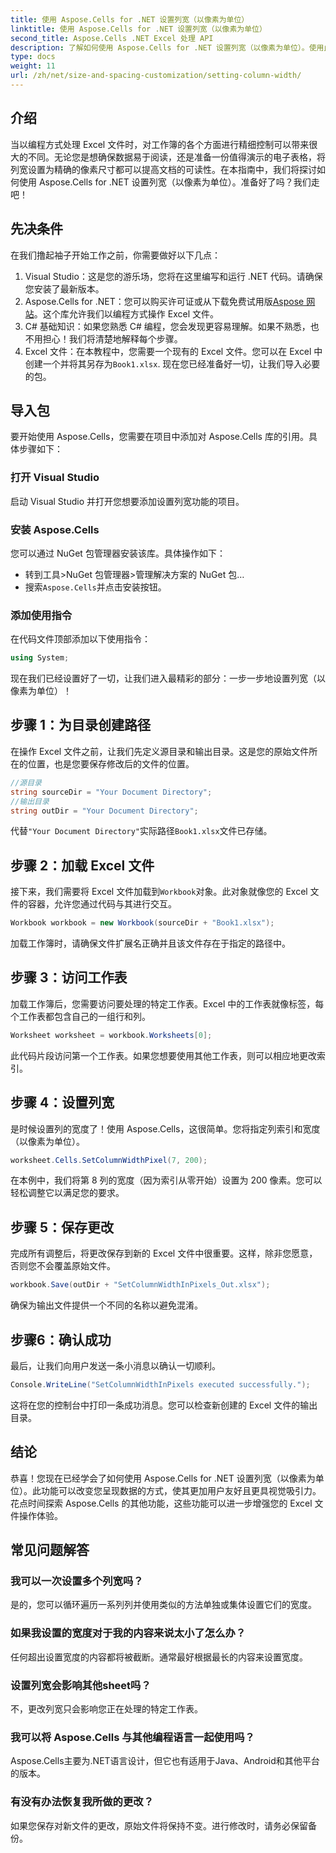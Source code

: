 ```yaml
---
title: 使用 Aspose.Cells for .NET 设置列宽（以像素为单位）
linktitle: 使用 Aspose.Cells for .NET 设置列宽（以像素为单位）
second_title: Aspose.Cells .NET Excel 处理 API
description: 了解如何使用 Aspose.Cells for .NET 设置列宽（以像素为单位）。使用此简单的分步指南增强您的 Excel 文件。
type: docs
weight: 11
url: /zh/net/size-and-spacing-customization/setting-column-width/
---
```

## 介绍
当以编程方式处理 Excel 文件时，对工作簿的各个方面进行精细控制可以带来很大的不同。无论您是想确保数据易于阅读，还是准备一份值得演示的电子表格，将列宽设置为精确的像素尺寸都可以提高文档的可读性。在本指南中，我们将探讨如何使用 Aspose.Cells for .NET 设置列宽（以像素为单位）。准备好了吗？我们走吧！
## 先决条件
在我们撸起袖子开始工作之前，你需要做好以下几点：
1. Visual Studio：这是您的游乐场，您将在这里编写和运行 .NET 代码。请确保您安装了最新版本。
2.  Aspose.Cells for .NET：您可以购买许可证或从下载免费试用版[Aspose 网站](https://releases.aspose.com/cells/net/)。这个库允许我们以编程方式操作 Excel 文件。
3. C# 基础知识：如果您熟悉 C# 编程，您会发现更容易理解。如果不熟悉，也不用担心！我们将清楚地解释每个步骤。
4.  Excel 文件：在本教程中，您需要一个现有的 Excel 文件。您可以在 Excel 中创建一个并将其另存为`Book1.xlsx`.
现在您已经准备好一切，让我们导入必要的包。
## 导入包
要开始使用 Aspose.Cells，您需要在项目中添加对 Aspose.Cells 库的引用。具体步骤如下：
### 打开 Visual Studio
启动 Visual Studio 并打开您想要添加设置列宽功能的项目。
### 安装 Aspose.Cells
您可以通过 NuGet 包管理器安装该库。具体操作如下：
- 转到工具>NuGet 包管理器>管理解决方案的 NuGet 包…
- 搜索`Aspose.Cells`并点击安装按钮。
### 添加使用指令
在代码文件顶部添加以下使用指令：
```csharp
using System;
```
现在我们已经设置好了一切，让我们进入最精彩的部分：一步一步地设置列宽（以像素为单位）！
## 步骤 1：为目录创建路径
在操作 Excel 文件之前，让我们先定义源目录和输出目录。这是您的原始文件所在的位置，也是您要保存修改后的文件的位置。
```csharp
//源目录
string sourceDir = "Your Document Directory";
//输出目录
string outDir = "Your Document Directory";
```
代替`"Your Document Directory"`实际路径`Book1.xlsx`文件已存储。
## 步骤 2：加载 Excel 文件
接下来，我们需要将 Excel 文件加载到`Workbook`对象。此对象就像您的 Excel 文件的容器，允许您通过代码与其进行交互。
```csharp
Workbook workbook = new Workbook(sourceDir + "Book1.xlsx");
```
加载工作簿时，请确保文件扩展名正确并且该文件存在于指定的路径中。
## 步骤 3：访问工作表
加载工作簿后，您需要访问要处理的特定工作表。Excel 中的工作表就像标签，每个工作表都包含自己的一组行和列。
```csharp
Worksheet worksheet = workbook.Worksheets[0];
```
此代码片段访问第一个工作表。如果您想要使用其他工作表，则可以相应地更改索引。
## 步骤 4：设置列宽
是时候设置列的宽度了！使用 Aspose.Cells，这很简单。您将指定列索引和宽度（以像素为单位）。
```csharp
worksheet.Cells.SetColumnWidthPixel(7, 200);
```
在本例中，我们将第 8 列的宽度（因为索引从零开始）设置为 200 像素。您可以轻松调整它以满足您的要求。
## 步骤 5：保存更改
完成所有调整后，将更改保存到新的 Excel 文件中很重要。这样，除非您愿意，否则您不会覆盖原始文件。
```csharp
workbook.Save(outDir + "SetColumnWidthInPixels_Out.xlsx");
```
确保为输出文件提供一个不同的名称以避免混淆。
## 步骤6：确认成功
最后，让我们向用户发送一条小消息以确认一切顺利。
```csharp
Console.WriteLine("SetColumnWidthInPixels executed successfully.");
```
这将在您的控制台中打印一条成功消息。您可以检查新创建的 Excel 文件的输出目录。
## 结论
恭喜！您现在已经学会了如何使用 Aspose.Cells for .NET 设置列宽（以像素为单位）。此功能可以改变您呈现数据的方式，使其更加用户友好且更具视觉吸引力。花点时间探索 Aspose.Cells 的其他功能，这些功能可以进一步增强您的 Excel 文件操作体验。
## 常见问题解答
### 我可以一次设置多个列宽吗？
是的，您可以循环遍历一系列列并使用类似的方法单独或集体设置它们的宽度。
### 如果我设置的宽度对于我的内容来说太小了怎么办？
任何超出设置宽度的内容都将被截断。通常最好根据最长的内容来设置宽度。
### 设置列宽会影响其他sheet吗？
不，更改列宽只会影响您正在处理的特定工作表。
### 我可以将 Aspose.Cells 与其他编程语言一起使用吗？
Aspose.Cells主要为.NET语言设计，但它也有适用于Java、Android和其他平台的版本。
### 有没有办法恢复我所做的更改？
如果您保存对新文件的更改，原始文件将保持不变。进行修改时，请务必保留备份。
